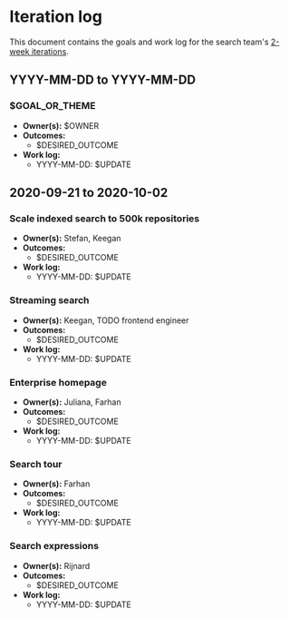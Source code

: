 # Iteration log

This document contains the goals and work log for the search team's [2-week iterations](./index.md#iterations).

## YYYY-MM-DD to YYYY-MM-DD

### $GOAL_OR_THEME

- **Owner(s):** $OWNER
- **Outcomes:**
    - $DESIRED_OUTCOME
- **Work log:**
    - YYYY-MM-DD: $UPDATE

## 2020-09-21 to 2020-10-02

### Scale indexed search to 500k repositories

- **Owner(s):** Stefan, Keegan
- **Outcomes:**
    - $DESIRED_OUTCOME
- **Work log:**
    - YYYY-MM-DD: $UPDATE

### Streaming search

- **Owner(s):** Keegan, TODO frontend engineer
- **Outcomes:**
    - $DESIRED_OUTCOME
- **Work log:**
    - YYYY-MM-DD: $UPDATE

### Enterprise homepage

- **Owner(s):** Juliana, Farhan
- **Outcomes:**
    - $DESIRED_OUTCOME
- **Work log:**
    - YYYY-MM-DD: $UPDATE

### Search tour

- **Owner(s):** Farhan
- **Outcomes:**
    - $DESIRED_OUTCOME
- **Work log:**
    - YYYY-MM-DD: $UPDATE

### Search expressions

- **Owner(s):** Rijnard
- **Outcomes:**
    - $DESIRED_OUTCOME
- **Work log:**
    - YYYY-MM-DD: $UPDATE
